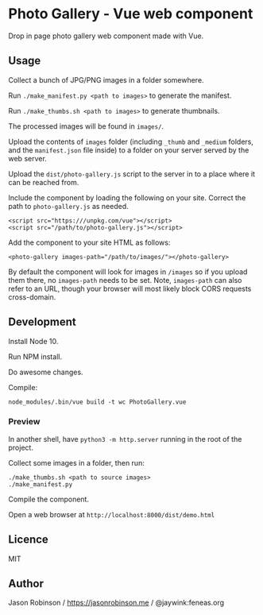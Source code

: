 # Photo Gallery - Vue web component

Drop in page photo gallery web component made with Vue.

## Usage

Collect a bunch of JPG/PNG images in a folder somewhere.

Run `./make_manifest.py <path to images>` to generate the manifest.

Run `./make_thumbs.sh <path to images>` to generate thumbnails.

The processed images will be found in `images/`.

Upload the contents of `images` folder (including `_thumb` and `_medium` folders, and the `manifest.json` file inside) to a folder on your server served by the web server.

Upload the `dist/photo-gallery.js` script to the server in to a place where it can be reached from.

Include the component by loading the following on your site. Correct the path to `photo-gallery.js` as needed.

    <script src="https:///unpkg.com/vue"></script>
    <script src="/path/to/photo-gallery.js"></script>

Add the component to your site HTML as follows:

    <photo-gallery images-path="/path/to/images/"></photo-gallery>
    
By default the component will look for images in `/images` so if you upload them there, no `images-path` needs to be set. Note, `images-path` can also refer to an URL, though your browser will most likely block CORS requests cross-domain.

## Development

Install Node 10.

Run NPM install.

Do awesome changes.

Compile:

    node_modules/.bin/vue build -t wc PhotoGallery.vue

### Preview

In another shell, have `python3 -m http.server` running in the root of the project.

Collect some images in a folder, then run:

    ./make_thumbs.sh <path to source images>
    ./make_manifest.py

Compile the component.

Open a web browser at `http://localhost:8000/dist/demo.html`

## Licence

MIT

## Author

Jason Robinson / https://jasonrobinson.me / @jaywink:feneas.org
